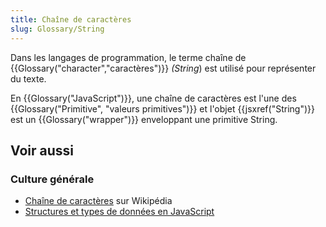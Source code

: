 ```yaml
---
title: Chaîne de caractères
slug: Glossary/String
---
```


Dans les langages de programmation, le terme chaîne de {{Glossary("character","caractères")}} _(String_) est utilisé pour représenter du texte.

En {{Glossary("JavaScript")}}, une chaîne de caractères est l'une des {{Glossary("Primitive", "valeurs primitives")}} et l'objet {{jsxref("String")}} est un {{Glossary("wrapper")}} enveloppant une primitive String.

## Voir aussi

### Culture générale

- [Chaîne de caractères](https://fr.wikipedia.org/wiki/Chaîne_de_caractères) sur Wikipédia
- [Structures et types de données en JavaScript](</fr/docs/Web/JavaScript/Structures_de_données#Le_type_chaîne_de_caractères_(String)>)
